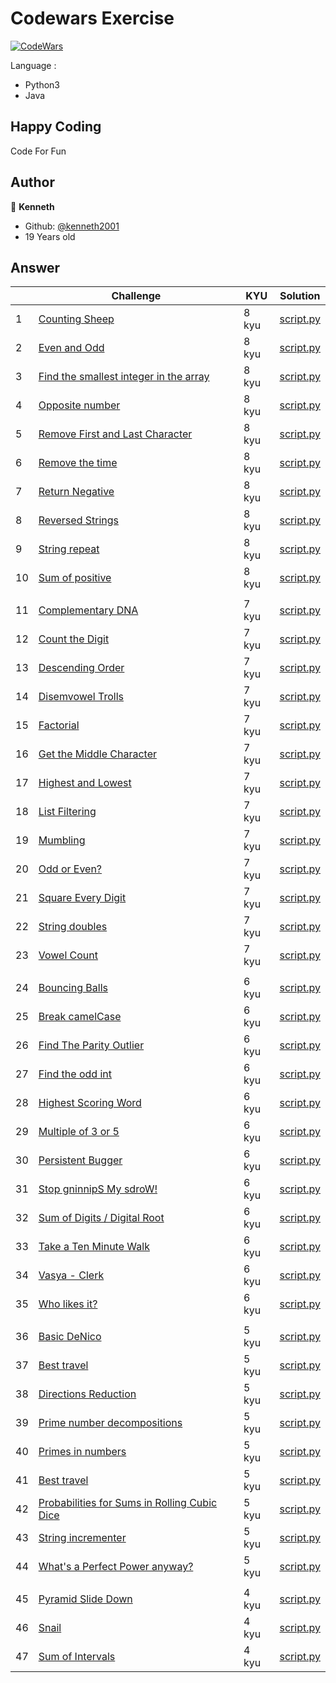 # Codewars Exercise
[![CodeWars](https://www.codewars.com/users/kenneth2001/badges/large)](https://www.codewars.com/users/kenneth2001/)

Language : 
- Python3
- Java

## Happy Coding
Code For Fun
## Author
👤 **Kenneth**
- Github: [@kenneth2001](https://github.com/kenneth2001)
- 19 Years old
## Answer
|  | Challenge | KYU | Solution |
| --- | --- | --- | --- |
| 1 | [Counting Sheep](https://www.codewars.com/kata/54edbc7200b811e956000556/train/python) | 8 kyu | [script.py](https://github.com/kenneth2001/codewars_exercise/blob/master/Python/8%20kyu/Counting%20Sheep/script.py) |
| 2 | [Even and Odd](https://www.codewars.com/kata/53da3dbb4a5168369a0000fe/train/python) | 8 kyu | [script.py](https://github.com/kenneth2001/codewars_exercise/blob/master/Python/8%20kyu/Even%20and%20Odd/script.py) | 
| 3 | [Find the smallest integer in the array](https://www.codewars.com/kata/55a2d7ebe362935a210000b2/train/python) | 8 kyu | [script.py](https://github.com/kenneth2001/codewars_exercise/blob/master/Python/8%20kyu/Find%20the%20smallest%20integer%20in%20the%20array/script.py) |
| 4 | [Opposite number](https://www.codewars.com/kata/56dec885c54a926dcd001095/train/python) | 8 kyu | [script.py](https://github.com/kenneth2001/codewars_exercise/blob/master/Python/8%20kyu/Opposite%20number/script.py) |
| 5 | [Remove First and Last Character](https://www.codewars.com/kata/56bc28ad5bdaeb48760009b0/train/python) | 8 kyu | [script.py](https://github.com/kenneth2001/codewars_exercise/blob/master/Python/8%20kyu/Remove%20First%20and%20Last%20Character/script.py) |
| 6 | [Remove the time](https://www.codewars.com/kata/56b0ff16d4aa33e5bb00008e/train/python) | 8 kyu | [script.py](https://github.com/kenneth2001/codewars_exercise/blob/master/Python/8%20kyu/Remove%20the%20time/script.py) |
| 7 | [Return Negative](https://www.codewars.com/kata/55685cd7ad70877c23000102/train/python) | 8 kyu | [script.py](https://github.com/kenneth2001/codewars_exercise/blob/master/Python/8%20kyu/Return%20Negative/script.py) |
| 8 | [Reversed Strings](https://www.codewars.com/kata/5168bb5dfe9a00b126000018/train/python) | 8 kyu | [script.py](https://github.com/kenneth2001/codewars_exercise/blob/master/Python/8%20kyu/Reversed%20Strings/script.py) |
| 9 | [String repeat](https://www.codewars.com/kata/57a0e5c372292dd76d000d7e/train/python) | 8 kyu | [script.py](https://github.com/kenneth2001/codewars_exercise/blob/master/Python/8%20kyu/String%20repeat/script.py) |
| 10 | [Sum of positive](https://www.codewars.com/kata/5715eaedb436cf5606000381/train/python) | 8 kyu | [script.py](https://github.com/kenneth2001/codewars_exercise/blob/master/Python/8%20kyu/Sum%20of%20positive/script.py) |
||||
| 11 | [Complementary DNA](https://www.codewars.com/kata/554e4a2f232cdd87d9000038/train/python) | 7 kyu | [script.py](https://github.com/kenneth2001/codewars_exercise/blob/master/Python/7%20kyu/Complementary%20DNA/script.py) |
| 12 | [Count the Digit](https://www.codewars.com/kata/566fc12495810954b1000030/train/python) | 7 kyu | [script.py](https://github.com/kenneth2001/codewars_exercise/blob/master/Python/7%20kyu/Count%20the%20Digit/script.py) |
| 13 | [Descending Order](https://www.codewars.com/kata/5467e4d82edf8bbf40000155/train/python) | 7 kyu | [script.py](https://github.com/kenneth2001/codewars_exercise/blob/master/Python/7%20kyu/Descending%20Order/script.py) |
| 14 | [Disemvowel Trolls](https://www.codewars.com/kata/52fba66badcd10859f00097e/train/python) | 7 kyu | [script.py](https://github.com/kenneth2001/codewars_exercise/blob/master/Python/7%20kyu/Disemvowel%20Trolls/script.py) |
| 15 | [Factorial](https://www.codewars.com/kata/54ff0d1f355cfd20e60001fc/train/python) | 7 kyu | [script.py](https://github.com/kenneth2001/codewars_exercise/blob/master/Python/7%20kyu/Factorial/script.py) |
| 16 | [Get the Middle Character](https://www.codewars.com/kata/566fc12495810954b1000030/train/python) | 7 kyu | [script.py](https://github.com/kenneth2001/codewars_exercise/blob/master/Python/7%20kyu/Get%20the%20Middle%20Character/script.py) |
| 17 | [Highest and Lowest](https://www.codewars.com/kata/554b4ac871d6813a03000035/train/python) | 7 kyu | [script.py](https://github.com/kenneth2001/codewars_exercise/blob/master/Python/7%20kyu/Highest%20and%20Lowest/script.py) |
| 18 | [List Filtering](https://www.codewars.com/kata/53dbd5315a3c69eed20002dd/train/python) | 7 kyu | [script.py](https://github.com/kenneth2001/codewars_exercise/blob/master/Python/7%20kyu/List%20Filtering/script.py) |
| 19 | [Mumbling](https://www.codewars.com/kata/5667e8f4e3f572a8f2000039/train/python) | 7 kyu | [script.py](https://github.com/kenneth2001/codewars_exercise/blob/master/Python/7%20kyu/Mumbling/script.py) |
| 20 | [Odd or Even?](https://www.codewars.com/kata/5949481f86420f59480000e7/train/python) | 7 kyu | [script.py](https://github.com/kenneth2001/codewars_exercise/blob/master/Python/7%20kyu/Odd%20or%20Even_/script.py) |
| 21 | [Square Every Digit](https://www.codewars.com/kata/546e2562b03326a88e000020/train/python) | 7 kyu | [script.py](https://github.com/kenneth2001/codewars_exercise/blob/master/Python/7%20kyu/Square%20Every%20Digit/script.py) |
| 22 | [String doubles](https://www.codewars.com/kata/5a145ab08ba9148dd6000094/train/python) | 7 kyu | [script.py](https://github.com/kenneth2001/codewars_exercise/blob/master/Python/7%20kyu/String%20doubles/script.py) |
| 23 | [Vowel Count](https://www.codewars.com/kata/54ff3102c1bad923760001f3/train/python) | 7 kyu | [script.py](https://github.com/kenneth2001/codewars_exercise/blob/master/Python/7%20kyu/Vowel%20Count/script.py) |
||||
| 24 | [Bouncing Balls](https://www.codewars.com/kata/5544c7a5cb454edb3c000047/train/python) | 6 kyu | [script.py](https://github.com/kenneth2001/codewars_exercise/blob/master/Python/6%20kyu/Bouncing%20Balls/script.py) |
| 25 | [Break camelCase](https://www.codewars.com/kata/5208f99aee097e6552000148/train/python) | 6 kyu | [script.py](https://github.com/kenneth2001/codewars_exercise/blob/master/Python/6%20kyu/Break%20camelCase/script.py) |
| 26 | [Find The Parity Outlier](https://www.codewars.com/kata/5526fc09a1bbd946250002dc/train/python) | 6 kyu | [script.py](https://github.com/kenneth2001/codewars_exercise/blob/master/Python/6%20kyu/Find%20The%20Parity%20Outlier/script.py) |
| 27 | [Find the odd int](https://www.codewars.com/kata/54da5a58ea159efa38000836/train/python) | 6 kyu | [script.py](https://github.com/kenneth2001/codewars_exercise/blob/master/Python/6%20kyu/Find%20the%20odd%20int/script.py) |
| 28 | [Highest Scoring Word](https://www.codewars.com/kata/57eb8fcdf670e99d9b000272/train/python) | 6 kyu | [script.py](https://github.com/kenneth2001/codewars_exercise/blob/master/Python/6%20kyu/Highest%20Scoring%20Word/script.py) |
| 29 | [Multiple of 3 or 5](https://www.codewars.com/kata/514b92a657cdc65150000006/train/python) | 6 kyu | [script.py](https://github.com/kenneth2001/codewars_exercise/blob/master/Python/6%20kyu/Multiples%20of%203%20or%205/script.py) |
| 30 | [Persistent Bugger](https://www.codewars.com/kata/55bf01e5a717a0d57e0000ec/train/python) | 6 kyu | [script.py](https://github.com/kenneth2001/codewars_exercise/blob/master/Python/6%20kyu/Persistent%20Bugger/script.py) |
| 31 | [Stop gninnipS My sdroW!](https://www.codewars.com/kata/5264d2b162488dc400000001/train/python) | 6 kyu | [script.py](https://github.com/kenneth2001/codewars_exercise/blob/master/Python/6%20kyu/Stop%20gninnipS%20My%20sdroW!/script.py) |
| 32 | [Sum of Digits / Digital Root](https://www.codewars.com/kata/541c8630095125aba6000c00/train/python) | 6 kyu | [script.py](https://github.com/kenneth2001/codewars_exercise/blob/master/Python/6%20kyu/Sum%20of%20Digits%20(Digital%20Root)/script.py) |
| 33 | [Take a Ten Minute Walk](https://www.codewars.com/kata/54da539698b8a2ad76000228/train/python) | 6 kyu | [script.py](https://github.com/kenneth2001/codewars_exercise/blob/master/Python/6%20kyu/Take%20a%20Ten%20Minute%20Walk/script.py) |
| 34 | [Vasya - Clerk](https://www.codewars.com/kata/555615a77ebc7c2c8a0000b8/train/python) | 6 kyu | [script.py](https://github.com/kenneth2001/codewars_exercise/blob/master/Python/6%20kyu/Vasya%20-%20Clerk/script.py) |
| 35 | [Who likes it?](https://www.codewars.com/kata/5266876b8f4bf2da9b000362/train/python) | 6 kyu | [script.py](https://github.com/kenneth2001/codewars_exercise/blob/master/Python/6%20kyu/Who%20likes%20it/script.py) |
||||
| 36 | [Basic DeNico](https://www.codewars.com/kata/596f610441372ee0de00006e/train/python) | 5 kyu | [script.py](https://github.com/kenneth2001/codewars_exercise/blob/master/Python/5%20kyu/Basic%20DeNico/script.py) |
| 37 | [Best travel](https://www.codewars.com/kata/55e7280b40e1c4a06d0000aa/train/python) | 5 kyu | [script.py](https://github.com/kenneth2001/codewars_exercise/blob/master/Python/5%20kyu/Best%20travel/script.py) |
| 38 | [Directions Reduction](https://www.codewars.com/kata/550f22f4d758534c1100025a/train/python) | 5 kyu | [script.py](https://github.com/kenneth2001/codewars_exercise/blob/master/Python/5%20kyu/Directions%20Reduction/script.py) |
| 39 | [Prime number decompositions](https://www.codewars.com/kata/53c93982689f84e321000d62/train/python) | 5 kyu | [script.py](https://github.com/kenneth2001/codewars_exercise/blob/master/Python/5%20kyu/Prime%20number%20decompositions/script.py) |
| 40 | [Primes in numbers](https://www.codewars.com/kata/54d512e62a5e54c96200019e/train/python) | 5 kyu | [script.py](https://github.com/kenneth2001/codewars_exercise/blob/master/Python/5%20kyu/Primes%20in%20numbers/script.py) |
| 41 | [Best travel](https://www.codewars.com/kata/56f78a42f749ba513b00037f/train/python) | 5 kyu | [script.py](https://github.com/kenneth2001/codewars_exercise/blob/master/Python/5%20kyu/Probabilities%20for%20Sums%20in%20Rolling%20Cubic%20Dice/script.py) |
| 42 | [Probabilities for Sums in Rolling Cubic Dice](https://www.codewars.com/kata/56f78a42f749ba513b00037f/train/python) | 5 kyu | [script.py](https://github.com/kenneth2001/codewars_exercise/blob/master/Python/5%20kyu/Probabilities%20for%20Sums%20in%20Rolling%20Cubic%20Dice/script.py) |
| 43 | [String incrementer](https://www.codewars.com/kata/54a91a4883a7de5d7800009c/train/python) | 5 kyu | [script.py](https://github.com/kenneth2001/codewars_exercise/blob/master/Python/5%20kyu/String%20incrementer/script.py) |
| 44 | [What's a Perfect Power anyway?](https://www.codewars.com/kata/54d4c8b08776e4ad92000835/train/python) | 5 kyu | [script.py](https://github.com/kenneth2001/codewars_exercise/blob/master/Python/5%20kyu/What's%20a%20Perfect%20Power%20anyway_/script.py) |
||||
| 45 | [Pyramid Slide Down](https://www.codewars.com/kata/551f23362ff852e2ab000037/train/python) | 4 kyu | [script.py](https://github.com/kenneth2001/codewars_exercise/blob/master/Python/4%20kyu/Pyramid%20Slide%20Down/script.py) |
| 46 | [Snail](https://www.codewars.com/kata/521c2db8ddc89b9b7a0000c1/train/python) | 4 kyu | [script.py](https://github.com/kenneth2001/codewars_exercise/blob/master/Python/4%20kyu/Snail/script.py) |
| 47 | [Sum of Intervals](https://www.codewars.com/kata/52b7ed099cdc285c300001cd/train/python) | 4 kyu | [script.py](https://github.com/kenneth2001/codewars_exercise/blob/master/Python/4%20kyu/Sum%20of%20Intervals/script.py) |
